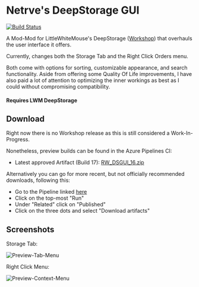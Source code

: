 # Netrve's DeepStorage GUI

[![Build Status](https://dev.azure.com/Dakraid/RW_DSGUI/_apis/build/status/Dakraid.RW_DSGUI?branchName=master)](https://dev.azure.com/Dakraid/RW_DSGUI/_build/latest?definitionId=1&branchName=master)

A Mod-Mod for LittleWhiteMouse's DeepStorage ([Workshop](https://steamcommunity.com/sharedfiles/filedetails/?id=1617282896)) that overhauls the user interface it offers.

Currently, changes both the Storage Tab and the Right Click Orders menu.

Both come with options for sorting, customizable appearance, and search functionality. Aside from offering some Quality Of Life improvements, I have also paid a lot of attention to optimizing the inner workings as best as I could without compromising compatibility.

#### Requires LWM DeepStorage

## Download
Right now there is no Workshop release as this is still considered a Work-In-Progress.

Nonetheless, preview builds can be found in the Azure Pipelines CI: 
- Latest approved Artifact (Build 17): [RW_DSGUI_16.zip](https://bit.ly/2XHM6I0)

Alternatively you can go for more recent, but not officially recommended downloads, following this:
- Go to the Pipeline linked [here](https://dev.azure.com/Dakraid/RW_DSGUI/_build?definitionId=1)
- Click on the top-most "Run"
- Under "Related" click on "Published"
- Click on the three dots and select "Download artifacts"

## Screenshots
Storage Tab:

![Preview-Tab-Menu](https://i.imgur.com/jubZy5r.png)

Right Click Menu:

![Preview-Context-Menu](https://i.imgur.com/zUHDsBM.png)
